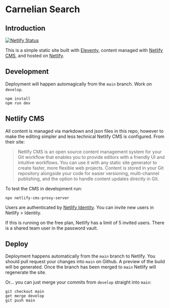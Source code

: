 # Carnelian Search

## Introduction

[![Netlify Status](https://api.netlify.com/api/v1/badges/dce13b5b-c0a8-434b-8906-971bda299440/deploy-status)](https://app.netlify.com/sites/carnelian-search/deploys)

This is a simple static site built with [Eleventy](https://www.11ty.dev/), content managed with [Netlify CMS](https://www.netlifycms.org/), and hosted on [Netlify](https://www.netlify.com/).

## Development

Deployment will happen automagically from the `main` branch. Work on `develop`.

```
npm install
npm run dev
```

## Netlify CMS

All content is managed via markdown and json files in this repo, however to make the editing simpler and less technical Netlify CMS is configured. From their site:

> Netlify CMS is an open source content management system for your Git workflow that enables you to provide editors with a friendly UI and intuitive workflows. You can use it with any static site generator to create faster, more flexible web projects. Content is stored in your Git repository alongside your code for easier versioning, multi-channel publishing, and the option to handle content updates directly in Git.

To test the CMS in development run:

```
npx netlify-cms-proxy-server
```

Users are authenticated by [Netlify Identity](https://docs.netlify.com/visitor-access/identity/). You can invite new users in Netlify > Identity.

If this is running on the free plan, Netlify has a limit of 5 invited users. There is a shared team user in the password vault.

## Deploy

Deployment happens automatically from the `main` branch to Netlify. You should pull request your changes into `main` on Github. A preview of the build will be generated. Once the branch has been merged to `main` Netlify will regenerate the site.

Or… you can just merge your commits from `develop` straight into `main`:

```
git checkout main
get merge develop
git push main
```
